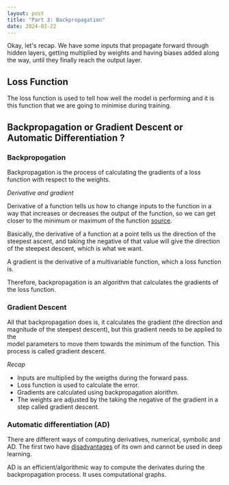 ```yaml
---
layout: post
title: "Part 3: Backpropagation"
date: 2024-02-22
---
```


Okay, let's recap. We have some inputs that propagate forward through hidden layers, getting multiplied by weights and having biases added along the way, until they finally reach the output layer. 

## Loss Function

The loss function is used to tell how well the model is performing and it is this function that we are going to minimise during training.

## Backpropagation or Gradient Descent or Automatic Differentiation ? 

### Backpropogation

Backpropagation is the process of calculating the gradients of a loss function with respect to the weights.

*Derivative and gradient*

Derivative of a function tells us how to change inputs to the function in a way that increases or decreases the output of the function, so we can get closer to the minimum or maximum of the function [source](https://machinelearningmastery.com/gradient-in-machine-learning/).

Basically, the derivative of a function at a point tells us the direction of the steepest ascent, and taking the negative of that value will give the direction of the steepest descent, which is what we want. 

A gradient is the derivative of a multivariable function, which a loss function is.

Therefore, backpropagation is an algorithm that calculates the gradients of the loss function.

### Gradient Descent

All that backpropagation does is, it calculates the gradient (the direction and magnitude of the steepest descent), but this gradient needs to be applied to the  
model parameters to move them towards the minimum of the function. This process is called gradient descent.

*Recap*

- Inputs are multiplied by the weigths during the forward pass.
- Loss function is used to calculate the error.
- Gradients are calculated using backpropagation alorithm.
- The weights are adjusted by the taking the negative of the gradient in a step called gradient descent.

### Automatic differentiation (AD)

There are different ways of computing derivatives, numerical, symbolic and AD. The first two have [disadvantages](https://www.jmlr.org/papers/volume18/17-468/17-468.pdf) of its own and cannot be used in deep learning.

AD is an efficient/algorithmic way to compute the derivates during the backpropagation process. It uses computational graphs.